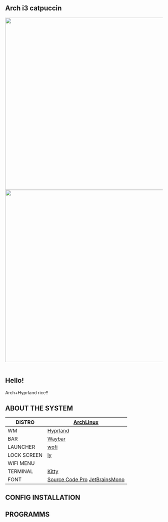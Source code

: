 ## Arch i3 catpuccin

<div align="center">
<img src="https://github.com/Creep7er/Linux_dotfiles/blob/main/hyprland/img/Screen2" width="550">

<img src="https://github.com/Creep7er/Linux_dotfiles/blob/main/hyprland/img/Screen1" width="550">
</div>
<br />

## Hello!
Arch+Hyprland rice!!
## ABOUT THE SYSTEM
|DISTRO|[ArchLinux](https://archlinux.org/)|
| ------ | ------ |
|WM|[Hyprland](https://hyprland.org/)|
|BAR|[Waybar](https://github.com/Alexays/Waybar)|
|LAUNCHER|[wofi](https://hg.sr.ht/~scoopta/wofi)|
|LOCK SCREEN|[ly](https://github.com/fairyglade/ly)|
|WIFI MENU||[iwmenu](https://github.com/e-tho/iwmenu)|
|TERMINAL|[Kitty](https://sw.kovidgoyal.net/kitty/)|
|FONT|[Source Code Pro](https://github.com/adobe-fonts/source-code-pro) [JetBrainsMono](https://www.jetbrains.com/lp/mono/)|

## CONFIG INSTALLATION

## PROGRAMMS 
